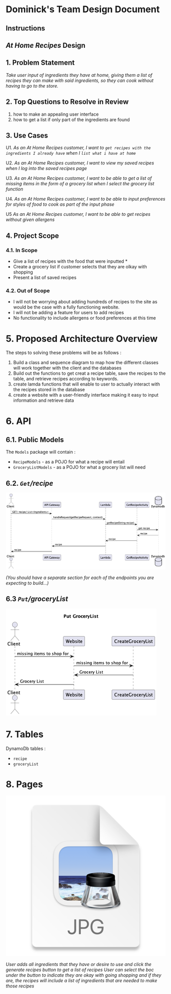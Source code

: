 # Dominick's Team Design Document

## Instructions

## *At Home Recipes* Design

## 1. Problem Statement

*Take user input of ingredients they have at home, giving them a list of recipes they can make with said ingredients, so they can cook without having to go to the store.*


## 2. Top Questions to Resolve in Review

1.   how to make an appealing user interface
2.   how to get a list if only part of the ingredients are found

## 3. Use Cases

U1. *As an At Home Recipes customer, I want to `get recipes with the ingredients I already have` when I `list what i have at home`*

U2. *As an At Home Recipes customer, I want to view my saved recipes when I log into the
saved recipes page*
    
U3. *As an At Home Recipes customer, I want to be able to get a list of missing items in the form of a grocery list when I select the grocery list function*

U4. *As an At Home Recipes customer, I want to be able to input preferences for styles of food to cook as part of the input phase*

U5 *As an At Home Recipes customer, I want to be able to get recipes without given allergens*

## 4. Project Scope

### 4.1. In Scope

* Give a list of recipes with the food that were inputted *
* Create a grocery list if customer selects that they are olkay with shopping
* Present a list of saved recipes

### 4.2. Out of Scope

* I will not be worrying about adding hundreds of recipes to the site as would be the case with a fully functioning website.
* I will not be adding a feature for users to add recipes
* No functionality to include allergens or food preferences at this time

# 5. Proposed Architecture Overview



The steps to solving these problems will be as follows : 
1. Build a class and sequence diagram to map how the different classes will work together with the client and the databases
2. Build out the functions to get creat a recipe table, save the recipes to the table, and retrieve recipes according to keywords.
3. create lamda functions that will enable to user to actually interact with the recipes stored in   the database
4. create a website with a user-friendly interface making it easy to input information and retrieve data

# 6. API

## 6.1. Public Models

The `Models` package will contain :
* `RecipeModels` - as a POJO for what a recipe will entail
* `GroceryListModels` - as a POJO for what a grocery list will need

## 6.2. *`Get`/recipe*

![img.png](img.png)

*(You should have a separate section for each of the endpoints you are expecting
to build...)*

## 6.3 *`Put`/groceryList*

![img_1.png](img_1.png)

# 7. Tables

DynamoDb tables : 
* `recipe`
* `groceryList`

# 8. Pages

![img_3.png](img_3.png)

*User adds all ingredients that they have or desire to use and click the generate recipes button to get a list of recipes*
*User can select the boc under the button to indicate they are okay with going shopping and if they are, the recipes will include a list of ingredients that are needed to make those recipes*
